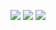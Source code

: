  ![](http://github-profile-summary-cards.vercel.app/api/cards/profile-details?username=ottohellwig&theme=graywhite) 
 ![](http://github-profile-summary-cards.vercel.app/api/cards/stats?username=ottohellwig&theme=graywhite) 
 ![](http://github-profile-summary-cards.vercel.app/api/cards/repos-per-language?username=ottohellwig&theme=graywhite)

 
